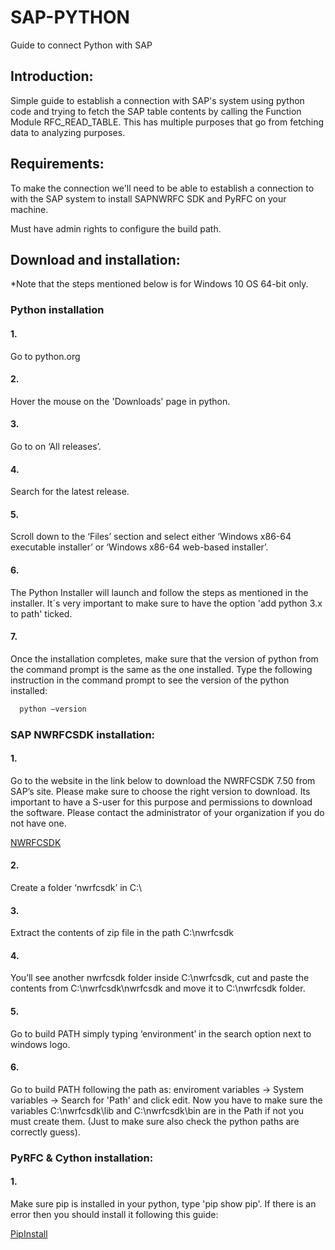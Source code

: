 # SAP-PYTHON

Guide to connect Python with SAP 

## Introduction:

Simple guide to establish a connection with SAP's system using python code and trying to fetch the SAP table contents by calling the Function Module RFC_READ_TABLE.
This has multiple purposes that go from fetching data to analyzing purposes.

## Requirements:

To make the connection we'll need to be able to establish a connection to with the SAP system to install SAPNWRFC SDK and PyRFC on your machine.

Must have admin rights to configure the build path.

## Download and installation:

*Note that the steps mentioned below is for Windows 10 OS 64-bit only.

### Python installation

#### 1. 
Go to python.org
#### 2. 
Hover the mouse on the 'Downloads' page in python.
#### 3. 
Go to  on ‘All releases’.
#### 4. 
Search for the latest release.
#### 5.
Scroll down to the ‘Files’ section and select either ‘Windows x86-64 executable installer’ or ‘Windows x86-64 web-based installer’.
#### 6. 
The Python Installer will launch and follow the steps as mentioned in the installer. It´s very important to make sure to have the option 'add python 3.x to path' ticked.
#### 7.
Once the installation completes, make sure that the version of python from the command prompt is the same as the one installed. Type the following instruction in the command prompt to see the version of the python installed:
```bash
  python –version
```

### SAP NWRFCSDK installation:

#### 1.
Go to the website in the link below to download the NWRFCSDK 7.50 from SAP’s site. Please make sure to choose the right version to download.  Its important to have a S-user for this purpose and permissions to download the software. Please contact the administrator of your organization if you do not have one. 

[NWRFCSDK](https://launchpad.support.sap.com/#/softwarecenter/template/products/_APP=00200682500000001943&_EVENT=DISPHIER&HEADER=Y&FUNCTIONBAR=N&EVENT=TREE&NE=NAVIGATE&ENR=01200314690100002214&V=MAINT)
#### 2. 
Create a folder ‘nwrfcsdk’ in C:\

#### 3.
Extract the contents of zip file in the path C:\nwrfcsdk

#### 4. 
You’ll see another nwrfcsdk folder inside C:\nwrfcsdk, cut and paste the contents from C:\nwrfcsdk\nwrfcsdk and move it to C:\nwrfcsdk folder.

#### 5.
Go to build PATH simply typing ‘environment’ in the search option next to windows logo.

#### 6.
Go to build PATH following the path as: enviroment variables -> System variables -> Search for 'Path' and click edit. 
Now you have to make sure the variables C:\nwrfcsdk\lib and C:\nwrfcsdk\bin are in the Path if not you must create them. (Just to make sure also check the python paths are correctly guess).

### PyRFC & Cython installation:

#### 1.
Make sure pip is installed in your python, type 'pip show pip'. If there is an error then you should install it following this guide: 

[PipInstall](https://pip.pypa.io/en/stable/installation/)

